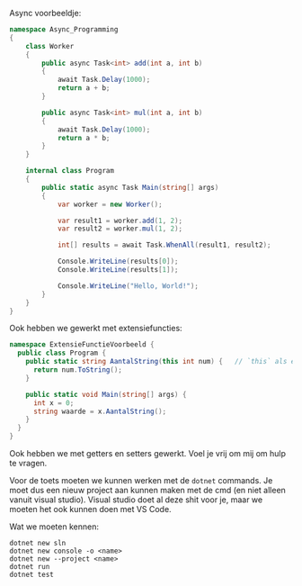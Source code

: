 Async voorbeeldje:

```cs
namespace Async_Programming
{
    class Worker
    {
        public async Task<int> add(int a, int b)
        {
            await Task.Delay(1000);
            return a + b;
        }

        public async Task<int> mul(int a, int b)
        {
            await Task.Delay(1000);
            return a * b;
        }
    }

    internal class Program
    {
        public static async Task Main(string[] args)
        {
            var worker = new Worker();

            var result1 = worker.add(1, 2);
            var result2 = worker.mul(1, 2);

            int[] results = await Task.WhenAll(result1, result2);

            Console.WriteLine(results[0]);
            Console.WriteLine(results[1]);

            Console.WriteLine("Hello, World!");
        }
    }
}
```

Ook hebben we gewerkt met extensiefuncties:

```cs
namespace ExtensieFunctieVoorbeeld {
  public class Program {
    public static string AantalString(this int num) {	// `this` als een argument maakt het een extensiefunctie
      return num.ToString();
    }

    public static void Main(string[] args) {
      int x = 0;
      string waarde = x.AantalString();
    }
  }
}
```

Ook hebben we met getters en setters gewerkt. Voel je vrij om mij om hulp te vragen.

Voor de toets moeten we kunnen werken met de `dotnet` commands. Je moet dus een nieuw project aan kunnen maken met de cmd (en niet alleen vanuit visual studio). Visual studio doet al deze
shit voor je, maar we moeten het ook kunnen doen met VS Code.

Wat we moeten kennen:
```
dotnet new sln
dotnet new console -o <name>
dotnet new --project <name>
dotnet run
dotnet test
```